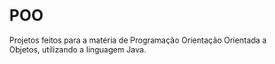 # POO
Projetos feitos para a matéria de Programação Orientação Orientada a Objetos, utilizando a linguagem Java.
